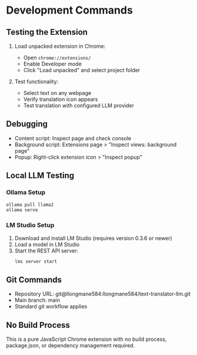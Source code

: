 # Development Commands

## Testing the Extension
1. Load unpacked extension in Chrome:
   - Open `chrome://extensions/`
   - Enable Developer mode
   - Click "Load unpacked" and select project folder

2. Test functionality:
   - Select text on any webpage
   - Verify translation icon appears
   - Test translation with configured LLM provider

## Debugging
- Content script: Inspect page and check console
- Background script: Extensions page > "Inspect views: background page"  
- Popup: Right-click extension icon > "Inspect popup"

## Local LLM Testing

### Ollama Setup
```bash
ollama pull llama2
ollama serve
```

### LM Studio Setup
1. Download and install LM Studio (requires version 0.3.6 or newer)
2. Load a model in LM Studio
3. Start the REST API server:
   ```bash
   lms server start
   ```

## Git Commands
- Repository URL: git@llongmane584:llongmane584/text-translator-llm.git
- Main branch: main
- Standard git workflow applies

## No Build Process
This is a pure JavaScript Chrome extension with no build process, package.json, or dependency management required.